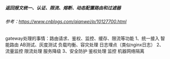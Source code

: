 
#####  返回报文统一、认证、限流、熔断、动态配置路由和过滤器 

###### 参考：https://www.cnblogs.com/qianwei/p/10127700.html

gateway处理的事情：路由请求、鉴权、监控、缓存、限流等功能
1、统一接入
智能路由
AB测试、灰度测试
负载均衡、容灾处理
日志埋点（类似nginx日志）
2、流量监控
限流处理
服务降级
3、安全防护
鉴权处理
监控
机器网络隔离